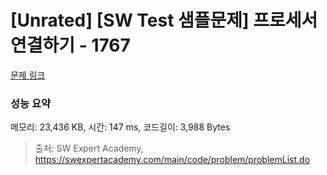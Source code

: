 # [Unrated] [SW Test 샘플문제] 프로세서 연결하기 - 1767 

[문제 링크](https://swexpertacademy.com/main/code/problem/problemDetail.do?contestProbId=AV4suNtaXFEDFAUf) 

### 성능 요약

메모리: 23,436 KB, 시간: 147 ms, 코드길이: 3,988 Bytes



> 출처: SW Expert Academy, https://swexpertacademy.com/main/code/problem/problemList.do